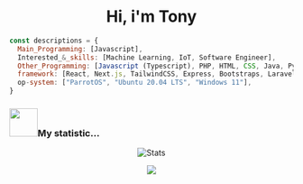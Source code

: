 
# <div align="center"> Hi, i'm Tony </div>

```javascript
const descriptions = {
  Main_Programming: [Javascript],
  Interested_&_skills: [Machine Learning, IoT, Software Engineer],
  Other_Programming: [Javascript (Typescript), PHP, HTML, CSS, Java, Python, C/C++],
  framework: [React, Next.js, TailwindCSS, Express, Bootstraps, Laravel, Codigniter, Flask, Springboot],
  op-system: ["ParrotOS", "Ubuntu 20.04 LTS", "Windows 11"],
}
```

### <img src="https://media.giphy.com/media/IqgySmxEgP0rs40ZMB/giphy.gif" width="50">My statistic...

<div align="center">
  
![Stats](https://github-readme-stats.vercel.app/api?username=vh4&show_icons=true&theme=radical)

</div>
<p align="center">
  <img src="https://capsule-render.vercel.app/api?type=waving&color=gradient&height=60&section=footer"/>
</p>
